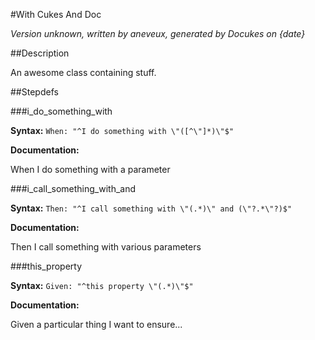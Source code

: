 #With Cukes And Doc

_Version unknown, written by aneveux, generated by Docukes on {date}_

##Description

An awesome class containing stuff.

##Stepdefs

###i_do_something_with

__Syntax:__ `When: "^I do something with \"([^\"]*)\"$"`

__Documentation:__

When I do something with a parameter

###i_call_something_with_and

__Syntax:__ `Then: "^I call something with \"(.*)\" and (\"?.*\"?)$"`

__Documentation:__

Then I call something with various parameters

###this_property

__Syntax:__ `Given: "^this property \"(.*)\"$"`

__Documentation:__

Given a particular thing I want to ensure...

